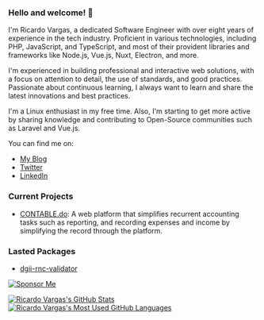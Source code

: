 ### Hello and welcome! 👋

I'm Ricardo Vargas, a dedicated Software Engineer with over eight years of experience in the tech industry. Proficient in various technologies, including PHP, JavaScript, and TypeScript, and most of their provident libraries and frameworks like Node.js, Vue.js, Nuxt, Electron, and more.

I'm experienced in building professional and interactive web solutions, with a focus on attention to detail, the use of standards, and good practices. Passionate about continuous learning, I always want to learn and share the latest innovations and best practices.

I'm a Linux enthusiast in my free time. Also, I'm starting to get more active by sharing knowledge and contributing to Open-Source communities such as Laravel and Vue.js.

You can find me on:
- <a href="https://myblog.ricardovargas.me/" target="_blank">My Blog</a>
- [Twitter](https://twitter.com/ricardovdev)
- [LinkedIn](https://www.linkedin.com/in/ricardov03/)

### Current Projects
- [CONTABLE.do](https://contable.do/): A web platform that simplifies recurrent accounting tasks such as reporting, and recording expenses and income by simplifying the record through the platform.

### Lasted Packages
- [dgii-rnc-validator](https://github.com/seisigmasrl/dgii-rnc-validator)

[![Sponsor Me](https://img.shields.io/static/v1?label=Sponsor%20ricardov03&message=%E2%9D%A4&logo=GitHub)](https://github.com/sponsors/ricardov03)

<a href="https://github.com/anuraghazra/github-readme-stats">
  <img align="top" src="https://github-readme-stats.vercel.app/api?username=ricardov03&hide=contribs&count_private=true&theme=dracula&show_icons=true" alt="Ricardo Vargas's GitHub Stats" />
</a>

<a href="https://github.com/anuraghazra/github-readme-stats">
  <img align="top" src="https://github-readme-stats.vercel.app/api/top-langs/?username=ricardov03&count_private=true&theme=dracula&show_icons=true&hide=css&layout=compact&card_width=270" alt="Ricardo Vargas's Most Used GitHub Languages" />
</a>

